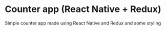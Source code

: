 # Counter app (React Native + Redux)
Simple counter app made using React Native and Redux and some styling
